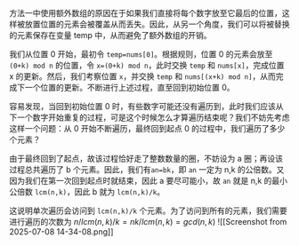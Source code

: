 方法一中使用额外数组的原因在于如果我们直接将每个数字放至它最后的位置，这样被放置位置的元素会被覆盖从而丢失。因此，从另一个角度，我们可以将被替换的元素保存在变量 temp 中，从而避免了额外数组的开销。

我们从位置 0 开始，最初令 `temp=nums[0]`。根据规则，位置 0 的元素会放至`(0+k) mod n` 的位置，令 `x=(0+k) mod n`，此时交换 `temp` 和 `nums[x]`，完成位置 x 的更新。然后，我们考察位置 `x`，并交换 `temp` 和 `nums[(x+k) mod n]`，从而完成下一个位置的更新。不断进行上述过程，直至回到初始位置 0。

容易发现，当回到初始位置 0 时，有些数字可能还没有遍历到，此时我们应该从下一个数字开始重复的过程，可是这个时候怎么才算遍历结束呢？我们不妨先考虑这样一个问题：从 0 开始不断遍历，最终回到起点 0 的过程中，我们遍历了多少个元素？

由于最终回到了起点，故该过程恰好走了整数数量的圈，不妨设为 a 圈；再设该过程总共遍历了 b 个元素。因此，我们有`an=bk`，即 `an` 一定为 n,k 的公倍数。又因为我们在第一次回到起点时就结束，因此 a 要尽可能小，故 `an` 就是 n,k 的最小公倍数 `lcm(n,k)`，因此 b 就为 `lcm(n,k)/k`。

这说明单次遍历会访问到 `lcm(n,k)/k` 个元素。为了访问到所有的元素，我们需要进行遍历的次数为
$n/lcm(n,k)/k​=nk/lcm(n,k)​=gcd(n,k)$
![[Screenshot from 2025-07-08 14-34-08.png]]



